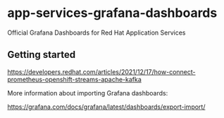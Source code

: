 # app-services-grafana-dashboards

Official Grafana Dashboards for Red Hat Application Services

## Getting started

https://developers.redhat.com/articles/2021/12/17/how-connect-prometheus-openshift-streams-apache-kafka


More information about importing Grafana dashboards:

https://grafana.com/docs/grafana/latest/dashboards/export-import/
